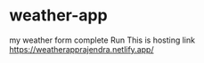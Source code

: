 # weather-app
my weather form complete Run
This is hosting link https://weatherapprajendra.netlify.app/

